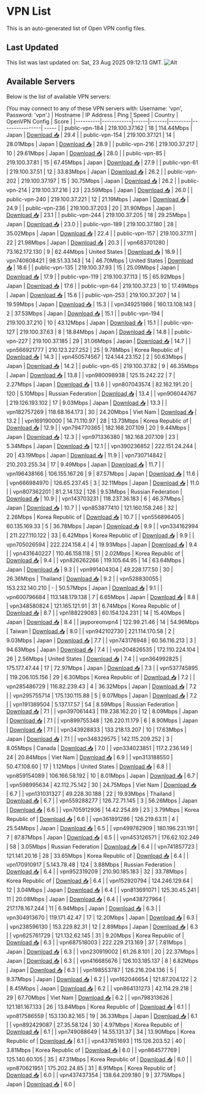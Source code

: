 # VPN List

This is an auto-generated list of Open VPN config files.

## Last Updated

This list was last updated on: Sat, 23 Aug 2025 09:12:13 GMT.
![Alt](https://repobeats.axiom.co/api/embed/186b98318ef1479477931607c1ad7d823f12451f.svg "Repobeats analytics image")

## Available Servers

Below is the list of available VPN servers:

(You may connect to any of these VPN servers with: Username: 'vpn', Password: 'vpn'.)
| Hostname | IP Address | Ping | Speed | Country | OpenVPN Config | Score |
|----------|------------|------|-------|---------|----------------| ----- |
| public-vpn-184 | 219.100.37.162 | 18 | 114.44Mbps | Japan | [Download 📥](./configs/server_0_JP.ovpn) | 29.4 |
| public-vpn-154 | 219.100.37.121 | 14 | 28.01Mbps | Japan | [Download 📥](./configs/server_1_JP.ovpn) | 28.9 |
| public-vpn-216 | 219.100.37.217 | 10 | 29.61Mbps | Japan | [Download 📥](./configs/server_2_JP.ovpn) | 28.0 |
| public-vpn-85 | 219.100.37.81 | 15 | 67.45Mbps | Japan | [Download 📥](./configs/server_3_JP.ovpn) | 27.9 |
| public-vpn-61 | 219.100.37.51 | 12 | 33.83Mbps | Japan | [Download 📥](./configs/server_4_JP.ovpn) | 26.2 |
| public-vpn-202 | 219.100.37.197 | 15 | 30.75Mbps | Japan | [Download 📥](./configs/server_5_JP.ovpn) | 26.2 |
| public-vpn-214 | 219.100.37.216 | 23 | 23.59Mbps | Japan | [Download 📥](./configs/server_6_JP.ovpn) | 26.0 |
| public-vpn-240 | 219.100.37.221 | 12 | 21.19Mbps | Japan | [Download 📥](./configs/server_7_JP.ovpn) | 24.9 |
| public-vpn-236 | 219.100.37.203 | 20 | 31.90Mbps | Japan | [Download 📥](./configs/server_8_JP.ovpn) | 23.1 |
| public-vpn-244 | 219.100.37.205 | 18 | 29.25Mbps | Japan | [Download 📥](./configs/server_9_JP.ovpn) | 23.0 |
| public-vpn-189 | 219.100.37.180 | 28 | 35.02Mbps | Japan | [Download 📥](./configs/server_10_JP.ovpn) | 22.4 |
| public-vpn-157 | 219.100.37.111 | 22 | 21.98Mbps | Japan | [Download 📥](./configs/server_11_JP.ovpn) | 20.3 |
| vpn683701280 | 73.162.172.130 | 9 | 62.44Mbps | United States | [Download 📥](./configs/server_12_US.ovpn) | 18.9 |
| vpn740608421 | 98.51.33.143 | 14 | 46.70Mbps | United States | [Download 📥](./configs/server_13_US.ovpn) | 18.6 |
| public-vpn-135 | 219.100.37.93 | 15 | 25.09Mbps | Japan | [Download 📥](./configs/server_14_JP.ovpn) | 17.9 |
| public-vpn-119 | 219.100.37.113 | 15 | 65.92Mbps | Japan | [Download 📥](./configs/server_15_JP.ovpn) | 17.6 |
| public-vpn-64 | 219.100.37.23 | 10 | 17.49Mbps | Japan | [Download 📥](./configs/server_16_JP.ovpn) | 15.6 |
| public-vpn-253 | 219.100.37.207 | 14 | 19.59Mbps | Japan | [Download 📥](./configs/server_17_JP.ovpn) | 15.3 |
| vpn349251986 | 160.13.108.143 | 2 | 37.53Mbps | Japan | [Download 📥](./configs/server_18_JP.ovpn) | 15.1 |
| public-vpn-194 | 219.100.37.210 | 10 | 43.12Mbps | Japan | [Download 📥](./configs/server_19_JP.ovpn) | 15.1 |
| public-vpn-127 | 219.100.37.63 | 8 | 18.84Mbps | Japan | [Download 📥](./configs/server_20_JP.ovpn) | 14.8 |
| public-vpn-227 | 219.100.37.185 | 29 | 31.06Mbps | Japan | [Download 📥](./configs/server_21_JP.ovpn) | 14.7 |
| vpn566921777 | 210.123.227.252 | 25 | 9.78Mbps | Korea Republic of | [Download 📥](./configs/server_22_KR.ovpn) | 14.3 |
| vpn450574567 | 124.144.23.152 | 2 | 50.63Mbps | Japan | [Download 📥](./configs/server_23_JP.ovpn) | 14.2 |
| public-vpn-65 | 219.100.37.82 | 9 | 46.35Mbps | Japan | [Download 📥](./configs/server_24_JP.ovpn) | 13.8 |
| vpn980098938 | 125.15.242.22 | 7 | 2.27Mbps | Japan | [Download 📥](./configs/server_25_JP.ovpn) | 13.6 |
| vpn807043574 | 82.162.191.20 | 120 | 5.10Mbps | Russian Federation | [Download 📥](./configs/server_26_RU.ovpn) | 13.4 |
| vpn906044767 | 219.126.193.102 | 17 | 9.03Mbps | Japan | [Download 📥](./configs/server_27_JP.ovpn) | 13.3 |
| vpn182757269 | 118.68.164.173 | 30 | 24.20Mbps | Viet Nam | [Download 📥](./configs/server_28_VN.ovpn) | 13.2 |
| vpn169190000 | 14.71.110.97 | 28 | 13.73Mbps | Korea Republic of | [Download 📥](./configs/server_29_KR.ovpn) | 12.9 |
| vpn794770365 | 182.168.207.109 | 20 | 9.44Mbps | Japan | [Download 📥](./configs/server_30_JP.ovpn) | 12.3 |
| vpn971336380 | 182.168.207.109 | 23 | 5.34Mbps | Japan | [Download 📥](./configs/server_31_JP.ovpn) | 12.1 |
| vpn390236852 | 222.151.24.244 | 20 | 43.19Mbps | Japan | [Download 📥](./configs/server_32_JP.ovpn) | 11.9 |
| vpn730714842 | 210.203.255.34 | 17 | 9.49Mbps | Japan | [Download 📥](./configs/server_33_JP.ovpn) | 11.7 |
| vpn196438166 | 106.155.167.26 | 9 | 87.57Mbps | Japan | [Download 📥](./configs/server_34_JP.ovpn) | 11.6 |
| vpn666984970 | 126.65.237.45 | 3 | 32.11Mbps | Japan | [Download 📥](./configs/server_35_JP.ovpn) | 11.0 |
| vpn807362201 | 81.2.14.132 | 126 | 9.53Mbps | Russian Federation | [Download 📥](./configs/server_36_RU.ovpn) | 10.9 |
| vpn143703231 | 118.237.36.183 | 6 | 46.37Mbps | Japan | [Download 📥](./configs/server_37_JP.ovpn) | 10.7 |
| vpn853877410 | 121.160.158.246 | 32 | 2.26Mbps | Korea Republic of | [Download 📥](./configs/server_38_KR.ovpn) | 10.7 |
| vpn556896405 | 60.135.169.33 | 5 | 36.78Mbps | Japan | [Download 📥](./configs/server_39_JP.ovpn) | 9.9 |
| vpn334162994 | 211.227.110.122 | 33 | 6.42Mbps | Korea Republic of | [Download 📥](./configs/server_40_KR.ovpn) | 9.9 |
| vpn705026594 | 222.224.158.4 | 4 | 19.93Mbps | Japan | [Download 📥](./configs/server_41_JP.ovpn) | 9.4 |
| vpn431640227 | 110.46.158.118 | 51 | 2.02Mbps | Korea Republic of | [Download 📥](./configs/server_42_KR.ovpn) | 9.4 |
| vpn826262266 | 119.105.64.95 | 14 | 63.64Mbps | Japan | [Download 📥](./configs/server_43_JP.ovpn) | 9.3 |
| vpn991404304 | 49.228.177.50 | 30 | 26.36Mbps | Thailand | [Download 📥](./configs/server_44_TH.ovpn) | 9.2 |
| vpn528830055 | 153.232.140.210 | - | 50.57Mbps | Japan | [Download 📥](./configs/server_45_JP.ovpn) | 9.1 |
| vpn600796684 | 113.148.179.138 | 7 | 6.65Mbps | Japan | [Download 📥](./configs/server_46_JP.ovpn) | 8.8 |
| vpn348580824 | 121.165.121.91 | 31 | 6.74Mbps | Korea Republic of | [Download 📥](./configs/server_47_KR.ovpn) | 8.7 |
| vpn188229083 | 60.154.124.231 | 14 | 15.40Mbps | Japan | [Download 📥](./configs/server_48_JP.ovpn) | 8.4 |
| jayporeonvpn4 | 122.99.21.46 | 14 | 54.96Mbps | Taiwan | [Download 📥](./configs/server_49_TW.ovpn) | 8.0 |
| vpn942102730 | 221.114.170.58 | 2 | 9.03Mbps | Japan | [Download 📥](./configs/server_50_JP.ovpn) | 7.7 |
| vpn743176948 | 60.56.116.213 | 3 | 94.63Mbps | Japan | [Download 📥](./configs/server_51_JP.ovpn) | 7.4 |
| vpn204826535 | 172.110.224.104 | 26 | 2.56Mbps | United States | [Download 📥](./configs/server_52_US.ovpn) | 7.4 |
| vpn364992825 | 175.177.47.44 | 17 | 72.97Mbps | Japan | [Download 📥](./configs/server_53_JP.ovpn) | 7.3 |
| vpn537745895 | 119.206.105.156 | 29 | 6.30Mbps | Korea Republic of | [Download 📥](./configs/server_54_KR.ovpn) | 7.2 |
| vpn285486729 | 116.82.239.43 | 4 | 36.32Mbps | Japan | [Download 📥](./configs/server_55_JP.ovpn) | 7.2 |
| vpn295755714 | 175.130.115.88 | 5 | 9.07Mbps | Japan | [Download 📥](./configs/server_56_JP.ovpn) | 7.2 |
| vpn191389504 | 5.137.17.57 | 54 | 8.59Mbps | Russian Federation | [Download 📥](./configs/server_57_RU.ovpn) | 7.1 |
| vpn397061443 | 119.238.162.20 | 12 | 8.09Mbps | Japan | [Download 📥](./configs/server_58_JP.ovpn) | 7.1 |
| vpn899755348 | 126.220.11.179 | 6 | 8.90Mbps | Japan | [Download 📥](./configs/server_59_JP.ovpn) | 7.1 |
| vpn343928833 | 133.218.13.207 | 10 | 17.63Mbps | Japan | [Download 📥](./configs/server_60_JP.ovpn) | 7.1 |
| vpn348329575 | 142.115.209.252 | 3 | 8.05Mbps | Canada | [Download 📥](./configs/server_61_CA.ovpn) | 7.0 |
| vpn334023851 | 117.2.236.149 | 24 | 20.84Mbps | Viet Nam | [Download 📥](./configs/server_62_VN.ovpn) | 6.9 |
| vpn313188550 | 50.47.108.60 | 17 | 1.12Mbps | United States | [Download 📥](./configs/server_63_US.ovpn) | 6.8 |
| vpn859154089 | 106.166.58.192 | 10 | 8.01Mbps | Japan | [Download 📥](./configs/server_64_JP.ovpn) | 6.7 |
| vpn598995634 | 42.112.75.142 | 30 | 24.75Mbps | Viet Nam | [Download 📥](./configs/server_65_VN.ovpn) | 6.7 |
| vpn131031327 | 49.228.30.188 | 22 | 19.93Mbps | Thailand | [Download 📥](./configs/server_66_TH.ovpn) | 6.7 |
| vpn559288277 | 126.72.71.145 | 3 | 56.26Mbps | Japan | [Download 📥](./configs/server_67_JP.ovpn) | 6.6 |
| vpn705912936 | 14.42.254.89 | 23 | 3.79Mbps | Korea Republic of | [Download 📥](./configs/server_68_KR.ovpn) | 6.6 |
| vpn361891286 | 126.219.63.11 | 4 | 25.54Mbps | Japan | [Download 📥](./configs/server_69_JP.ovpn) | 6.5 |
| vpn499782909 | 180.196.231.191 | 7 | 87.87Mbps | Japan | [Download 📥](./configs/server_70_JP.ovpn) | 6.5 |
| vpn453126571 | 176.62.102.249 | 58 | 3.05Mbps | Russian Federation | [Download 📥](./configs/server_71_RU.ovpn) | 6.4 |
| vpn741857723 | 121.141.20.16 | 28 | 33.65Mbps | Korea Republic of | [Download 📥](./configs/server_72_KR.ovpn) | 6.4 |
| vpn170910917 | 5.143.78.48 | 124 | 3.88Mbps | Russian Federation | [Download 📥](./configs/server_73_RU.ovpn) | 6.4 |
| vpn952319209 | 210.90.185.183 | 32 | 33.78Mbps | Korea Republic of | [Download 📥](./configs/server_74_KR.ovpn) | 6.4 |
| vpn152920794 | 124.246.129.64 | 12 | 3.04Mbps | Japan | [Download 📥](./configs/server_75_JP.ovpn) | 6.4 |
| vpn813691071 | 125.30.45.241 | 11 | 20.08Mbps | Japan | [Download 📥](./configs/server_76_JP.ovpn) | 6.4 |
| vpn438727964 | 217.178.167.244 | 11 | 6.94Mbps | Japan | [Download 📥](./configs/server_77_JP.ovpn) | 6.3 |
| vpn304913670 | 119.171.42.47 | 17 | 12.20Mbps | Japan | [Download 📥](./configs/server_78_JP.ovpn) | 6.3 |
| vpn238596130 | 153.229.82.31 | 12 | 2.89Mbps | Japan | [Download 📥](./configs/server_79_JP.ovpn) | 6.3 |
| vpn625761729 | 121.132.62.145 | 31 | 9.20Mbps | Korea Republic of | [Download 📥](./configs/server_80_KR.ovpn) | 6.3 |
| vpn687518003 | 222.229.213.169 | 37 | 7.81Mbps | Japan | [Download 📥](./configs/server_81_JP.ovpn) | 6.3 |
| vpn230919002 | 61.26.8.101 | 20 | 22.37Mbps | Japan | [Download 📥](./configs/server_82_JP.ovpn) | 6.3 |
| vpn416685676 | 126.103.185.137 | 8 | 6.82Mbps | Japan | [Download 📥](./configs/server_83_JP.ovpn) | 6.3 |
| vpn198553787 | 126.216.204.136 | 5 | 9.37Mbps | Japan | [Download 📥](./configs/server_84_JP.ovpn) | 6.2 |
| vpn162046654 | 121.87.204.122 | 2 | 8.45Mbps | Japan | [Download 📥](./configs/server_85_JP.ovpn) | 6.2 |
| vpn864131273 | 42.114.29.218 | 29 | 67.70Mbps | Viet Nam | [Download 📥](./configs/server_86_VN.ovpn) | 6.2 |
| vpn798313626 | 121.181.167.133 | 26 | 13.84Mbps | Korea Republic of | [Download 📥](./configs/server_87_KR.ovpn) | 6.1 |
| vpn817586559 | 153.130.82.165 | 19 | 36.33Mbps | Japan | [Download 📥](./configs/server_88_JP.ovpn) | 6.1 |
| vpn892429087 | 27.35.58.124 | 30 | 4.97Mbps | Korea Republic of | [Download 📥](./configs/server_89_KR.ovpn) | 6.1 |
| vpn749088649 | 14.55.131.37 | 34 | 13.90Mbps | Korea Republic of | [Download 📥](./configs/server_90_KR.ovpn) | 6.1 |
| vpn437851693 | 115.126.203.52 | 40 | 3.81Mbps | Korea Republic of | [Download 📥](./configs/server_91_KR.ovpn) | 6.0 |
| vpn864577769 | 125.140.60.105 | 35 | 47.31Mbps | Korea Republic of | [Download 📥](./configs/server_92_KR.ovpn) | 6.0 |
| vpn870621951 | 175.202.24.85 | 31 | 8.91Mbps | Korea Republic of | [Download 📥](./configs/server_93_KR.ovpn) | 6.0 |
| vpn437437354 | 138.64.209.180 | 9 | 37.75Mbps | Japan | [Download 📥](./configs/server_94_JP.ovpn) | 6.0 |
